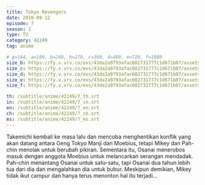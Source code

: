 ```yaml
---
title: Tokyo Revengers
date: 2010-09-12
episode: 7
season: 1
type: TV
category: 42249
tag: anime

# g=144, a=180, b=240, h=270, c=360, d=480, e=720, f=1080
size_b: https://fy.v.vrv.co/evs/43da2a9793afac602731777c1d671b07/assets/2a5330ab9bcc7ea6f5ffb2c27ec47f07_4057719.mp4
size_c: https://fy.v.vrv.co/evs/43da2a9793afac602731777c1d671b07/assets/2a5330ab9bcc7ea6f5ffb2c27ec47f07_4057718.mp4
size_d: https://fy.v.vrv.co/evs/43da2a9793afac602731777c1d671b07/assets/2a5330ab9bcc7ea6f5ffb2c27ec47f07_4057720.mp4
size_e: https://fy.v.vrv.co/evs/43da2a9793afac602731777c1d671b07/assets/2a5330ab9bcc7ea6f5ffb2c27ec47f07_4057721.mp4
size_f: https://fy.v.vrv.co/evs/43da2a9793afac602731777c1d671b07/assets/2a5330ab9bcc7ea6f5ffb2c27ec47f07_4057722.mp4

th: /subtitle/anime/42249/7_th.srt
in: /subtitle/anime/42249/7_in.srt
en: /subtitle/anime/42249/7_en.srt
ch: /subtitle/anime/42249/7_ch.srt
ms: /subtitle/anime/42249/7_ms.srt
---
```

Takemichi kembali ke masa lalu dan mencoba menghentikan konflik yang akan datang antara Geng Tokyo Manji dan Moebius, tetapi Mikey dan Pah-chin menolak untuk berubah pikiran. Sementara itu, Osanai menerobos masuk dengan anggota Moebius untuk melancarkan serangan mendadak. Pah-chin menantang Osanai untuk satu-satu, tapi Osanai dua tahun lebih tua dari dia dan mengalahkan dia untuk bubur. Meskipun demikian, Mikey tidak ikut campur dan hanya terus menonton hal itu terjadi...
